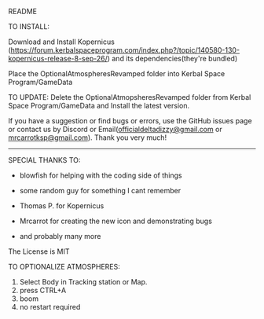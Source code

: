README

TO INSTALL:

Download and Install Kopernicus (https://forum.kerbalspaceprogram.com/index.php?/topic/140580-130-kopernicus-release-8-sep-26/) and its dependencies(they're bundled)


Place the OptionalAtmospheresRevamped folder into Kerbal Space Program/GameData

TO UPDATE:
Delete the OptionalAtmopsheresRevamped folder from Kerbal Space Program/GameData and Install the latest version.

If you have a suggestion or find bugs or errors, use the GitHub issues page or contact us by Discord or Email(officialdeltadizzy@gmail.com or mrcarrotksp@gmail.com). Thank you very much!

***********************************************************
SPECIAL THANKS TO:

- blowfish for helping with the coding side of things

- some random guy for something I cant remember

- Thomas P. for Kopernicus

- Mrcarrot for creating the new icon and demonstrating bugs

- and probably many more

The License is MIT

TO OPTIONALIZE ATMOSPHERES:

1) Select Body in Tracking station or Map.
2) press CTRL+A
3) boom
4) no restart required
